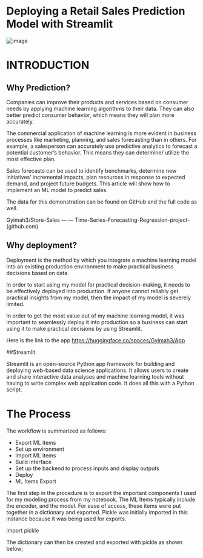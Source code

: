 
# Deploying a Retail Sales Prediction Model with Streamlit
![image](https://th.bing.com/th/id/R.6d386881a09bda6427e3841c2a942f6e?rik=NIxpybYcM0cagg&pid=ImgRaw&r=0)


# INTRODUCTION

## Why Prediction?

Companies can improve their products and services based on consumer needs by applying machine learning algorithms to their data. They can also better predict consumer behavior, which means they will plan more accurately.

The commercial application of machine learning is more evident in business processes like marketing, planning, and sales forecasting than in others. For example, a salesperson can accurately use predictive analytics to forecast a potential customer’s behavior. This means they can determine/ utilize the most effective plan.

Sales forecasts can be used to identify benchmarks, determine new initiatives’ incremental impacts, plan resources in response to expected demand, and project future budgets. This article will show how to implement an ML model to predict sales.

The data for this demonstration can be found on GitHub and the full code as well.

Gyimah3/Store-Sales — — Time-Series-Forecasting-Regression-project- (github.com)

## Why deployment?

Deployment is the method by which you integrate a machine learning model into an existing production environment to make practical business decisions based on data

In order to start using my model for practical decision-making, it needs to be effectively deployed into production. If anyone cannot reliably get practical insights from my model, then the impact of my model is severely limited.

In order to get the most value out of my machine learning model, it was important to seamlessly deploy it into production so a business can start using it to make practical decisions by using Streamlit.

Here is the link to the app https://huggingface.co/spaces/Gyimah3/App

##Streamlit

Streamlit is an open-source Python app framework for building and deploying web-based data science applications. It allows users to create and share interactive data analyses and machine learning tools without having to write complex web application code. It does all this with a Python script.

# The Process

The workflow is summarized as follows:
* Export ML items
* Set up environment
* Import ML items
* Build interface
* Set up the backend to process inputs and display outputs
* Deploy
* ML Items Export

The first step in the procedure is to export the important components I used for my modeling process from my notebook. The ML Items typically include the encoder, and the model. For ease of access, these items were put together in a dictionary and exported. Pickle was initially imported in this instance because it was being used for exports.

import pickle

The dictionary can then be created and exported with pickle as shown below;

